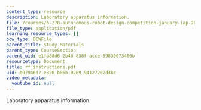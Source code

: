 ```yaml
---
content_type: resource
description: Laboratory apparatus information.
file: /courses/6-270-autonomous-robot-design-competition-january-iap-2005/b979a6d7e320b86b026994127202d3bc_rf_instructions.pdf
file_type: application/pdf
learning_resource_types: []
ocw_type: OCWFile
parent_title: Study Materials
parent_type: CourseSection
parent_uid: e1fa88d6-2b48-838f-acce-59839073406b
resourcetype: Document
title: rf_instructions.pdf
uid: b979a6d7-e320-b86b-0269-94127202d3bc
video_metadata:
  youtube_id: null
---
```

Laboratory apparatus information.

